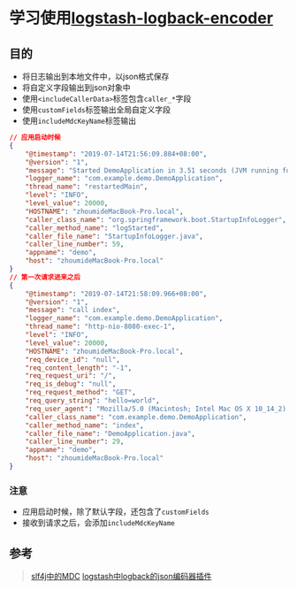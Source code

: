 # 学习使用[logstash-logback-encoder](https://github.com/logstash/logstash-logback-encoder)

## 目的

+ 将日志输出到本地文件中，以json格式保存
+ 将自定义字段输出到json对象中
+ 使用`<includeCallerData>`标签包含`caller_*`字段
+ 使用`customFields`标签输出全局自定义字段
+ 使用`includeMdcKeyName`标签输出
    
```json
// 应用启动时候
{
    "@timestamp": "2019-07-14T21:56:09.884+08:00",
    "@version": "1",
    "message": "Started DemoApplication in 3.51 seconds (JVM running for 5.406)",
    "logger_name": "com.example.demo.DemoApplication",
    "thread_name": "restartedMain",
    "level": "INFO",
    "level_value": 20000,
    "HOSTNAME": "zhoumideMacBook-Pro.local",
    "caller_class_name": "org.springframework.boot.StartupInfoLogger",
    "caller_method_name": "logStarted",
    "caller_file_name": "StartupInfoLogger.java",
    "caller_line_number": 59,
    "appname": "demo",
    "host": "zhoumideMacBook-Pro.local"
}
// 第一次请求进来之后
{
    "@timestamp": "2019-07-14T21:58:09.966+08:00",
    "@version": "1",
    "message": "call index",
    "logger_name": "com.example.demo.DemoApplication",
    "thread_name": "http-nio-8080-exec-1",
    "level": "INFO",
    "level_value": 20000,
    "HOSTNAME": "zhoumideMacBook-Pro.local",
    "req_device_id": "null",
    "req_content_length": "-1",
    "req_request_uri": "/",
    "req_is_debug": "null",
    "req_request_method": "GET",
    "req_query_string": "hello=world",
    "req_user_agent": "Mozilla/5.0 (Macintosh; Intel Mac OS X 10_14_2) AppleWebKit/537.36 (KHTML, like Gecko) Chrome/75.0.3770.100 Safari/537.36",
    "caller_class_name": "com.example.demo.DemoApplication",
    "caller_method_name": "index",
    "caller_file_name": "DemoApplication.java",
    "caller_line_number": 29,
    "appname": "demo",
    "host": "zhoumideMacBook-Pro.local"
}
```

### 注意
+ 应用启动时候，除了默认字段，还包含了`customFields`
+ 接收到请求之后，会添加`includeMdcKeyName`
    
    
## 参考
    
> [slf4j中的MDC](https://www.cnblogs.com/sealedbook/p/6227452.html)
> [logstash中logback的json编码器插件](https://www.jianshu.com/p/a26da0c55255)